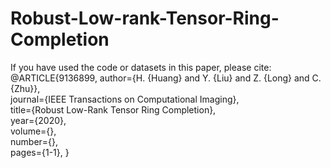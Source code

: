 # Robust-Low-rank-Tensor-Ring-Completion
If you have used the code or datasets in this paper, please cite:
@ARTICLE{9136899,
 author={H. {Huang} and Y. {Liu} and Z. {Long} and C. {Zhu}},  
 journal={IEEE Transactions on Computational Imaging},   
 title={Robust Low-Rank Tensor Ring Completion},   
 year={2020},  
 volume={},  
 number={},  
 pages={1-1},
 }
